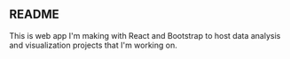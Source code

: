 ## README
This is web app I'm making with React and Bootstrap to host
data analysis and visualization projects that I'm working on.
